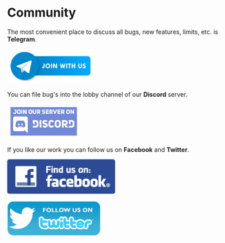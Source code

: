 # Community

The most convenient place to discuss all bugs, new features, limits, etc. is **Telegram**.
<p>
  <a href="https://t.me/snakxorg"></a>
    <img alt="Telegram Chat" src="https://github.com/snakx/community/blob/main/telegram.png" height=80/>
</p>
  
You can file bug's into the lobby channel of our **Discord** server.
<p>
  <a href="https://discord.gg/mR4GkX9w9j"></a>
    <img alt="Discord" src="https://github.com/snakx/community/blob/main/discord.png" height=80/>
</p>
  
If you like our work you can follow us on **Facebook** and **Twitter**.
<p>
  <a href="https://www.facebook.com/snakxorg"></a>
    <img alt="Facebook" src="https://github.com/snakx/community/blob/main/facebook.png" height=80/>
</p>
<p>
  <a href="https://www.twitter.com/snakxorg"></a>
    <img alt="Twitter" src="https://github.com/snakx/community/blob/main/twitter.png" height=80/>
</p>
